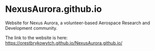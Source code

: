 # NexusAurora.github.io
Website for Nexus Aurora, a volunteer-based Aerospace Research and Development community.


The link to the website is here:
https://orestbrykowytch.github.io/NexusAurora.github.io/
